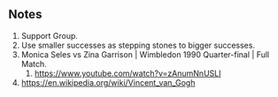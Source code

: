 ## Notes

1. Support Group.
2. Use smaller successes as stepping stones to bigger successes. 
3. Monica Seles vs Zina Garrison | Wimbledon 1990 Quarter-final | Full Match. 
   1. https://www.youtube.com/watch?v=zAnumNnUSLI
4. https://en.wikipedia.org/wiki/Vincent_van_Gogh